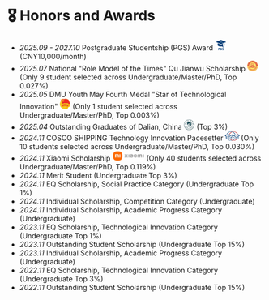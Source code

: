 # 🎖 Honors and Awards
- *2025.09 - 2027.10* Postgraduate Studentship (PGS) Award <img src='./images/PGS.png' style='width: 1.5em;'> (CNY10,000/month)
- *2025.07* National "Role Model of the Times" Qu Jianwu Scholarship <img src='./images/qjw.png' style='width: 1.5em;'> (Only 9 student selected across Undergraduate/Master/PhD, Top 0.027%)
- *2025.05* DMU Youth May Fourth Medal "Star of Technological Innovation" <img src='./images/gqt.png' style='width: 1.5em;'> (Only 1 student selected across Undergraduate/Master/PhD, Top 0.003%)
- *2025.04* Outstanding Graduates of Dalian, China <img src='./images/dalian.png' style='width: 1.5em;'> (Top 3%)
- *2024.11* COSCO SHIPPING Technology Innovation Pacesetter<img src='./images/cosco.png' style='width: 2.5em;'>(Only 10 students selected across Undergraduate/Master/PhD, Top 0.030%)
- *2024.11* Xiaomi Scholarship <img src='./images/xiaomi.png' style='width: 4.5em;'> (Only 40 students selected across Undergraduate/Master/PhD, Top 0.119%)
- *2024.11* Merit Student (Undergraduate Top 3%)
- *2024.11* EQ Scholarship, Social Practice Category (Undergraduate Top 1%)
- *2024.11* Individual Scholarship, Competition Category (Undergraduate)
- *2024.11* Individual Scholarship, Academic Progress Category (Undergraduate)
- *2023.11* EQ Scholarship, Technological Innovation Category (Undergraduate Top 1%)
- *2023.11* Outstanding Student Scholarship (Undergraduate Top 15%)
- *2023.11* Individual Scholarship, Academic Progress Category (Undergraduate)
- *2022.11* EQ Scholarship, Technological Innovation Category (Undergraduate Top 3%)
- *2022.11* Outstanding Student Scholarship (Undergraduate Top 15%)
